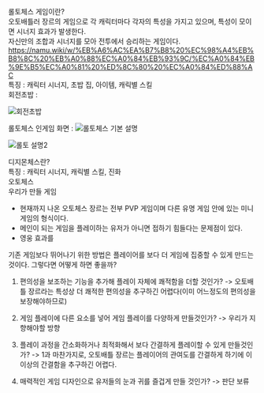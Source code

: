롤토체스 게임이란?  
오토배틀러 장르의 게임으로 각 캐릭터마다 각자의 특성을 가지고 있으며, 특성이 모이면 시너지 효과가 발생한다.  
자신만의 조합과 시너지를 모아 전투에서 승리하는 게임이다.  
https://namu.wiki/w/%EB%A6%AC%EA%B7%B8%20%EC%98%A4%EB%B8%8C%20%EB%A0%88%EC%A0%84%EB%93%9C/%EC%A0%84%EB%9E%B5%EC%A0%81%20%ED%8C%80%20%EC%A0%84%ED%88%AC  
특징 : 캐릭터 시너지, 초밥 집, 아이템, 캐릭별 스킬  
회전초밥 : 

![회전초밥](https://user-images.githubusercontent.com/32299218/137622492-143fb340-f05a-495f-85f0-80ff4cf4d78b.jpg)  

롤토체스 인게임 화면 : ![롤토체스 기본 설명](https://user-images.githubusercontent.com/32299218/137700639-4473a1f4-05b3-4afa-a336-fc1866306786.png)









![롤토 설명2](https://user-images.githubusercontent.com/32299218/137700777-2dc2e7c0-fea6-4541-be9c-cd34327b7809.png)




디지몬체스란?    
특징 : 캐릭터 시너지, 캐릭별 스킬, 진화  
오토체스    
우리가 만들 게임  
- 현재까지 나온 오토체스 장르는 전부 PVP 게임이며 다른 유명 게임 안에 있는 미니게임의 형식이다.
- 메인이 되는 게임을 플레이하는 유저가 아니면 접하기 힘들다는 문제점이 있다.
- 영웅 효과를 

기존 게임보다 뛰어나기 위한 방법은 플레이어를 보다 더 게임에 집중할 수 있게 만드는 것이다.
그렇다면 어떻게 하면 좋을까?

1. 편의성을 보조하는 기능을 추가해 플레이 자체에 쾌적함을 더할 것인가? -> 오토배틀 장르라는 특성상 더 쾌적한 편의성을 추구하긴 어렵다(이미 어느정도의 편의성을 보장해야하므로)

2. 게임 플레이에 다른 요소를 넣어 게임 플레이를 다양하게 만들것인가? -> 우리가 지향해야할 방향

3. 플레이 과정을 간소화하거나 최적화해서 보다 간결하게 플레이할 수 있게 만들것인가? -> 1과 마찬가지로, 오토배틀 장르는 플레이어의 관여도를 간결하게 하기에 이 이상의 간결함을 추구하긴 어렵다.

4. 매력적인 게임 디자인으로 유저들의 눈과 귀를 즐겁게 만들 것인가? -> 판단 보류

